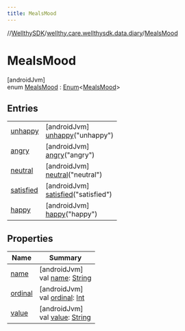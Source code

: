 ```yaml
---
title: MealsMood
---
```

//[WellthySDK](../../../index.html)/[wellthy.care.wellthysdk.data.diary](../index.html)/[MealsMood](index.html)



# MealsMood



[androidJvm]\
enum [MealsMood](index.html) : [Enum](https://kotlinlang.org/api/latest/jvm/stdlib/kotlin/-enum/index.html)&lt;[MealsMood](index.html)&gt;



## Entries


| | |
|---|---|
| [unhappy](unhappy/index.html) | [androidJvm]<br>[unhappy](unhappy/index.html)("unhappy") |
| [angry](angry/index.html) | [androidJvm]<br>[angry](angry/index.html)("angry") |
| [neutral](neutral/index.html) | [androidJvm]<br>[neutral](neutral/index.html)("neutral") |
| [satisfied](satisfied/index.html) | [androidJvm]<br>[satisfied](satisfied/index.html)("satisfied") |
| [happy](happy/index.html) | [androidJvm]<br>[happy](happy/index.html)("happy") |


## Properties


| Name | Summary |
|---|---|
| [name](../../wellthy.care.wellthysdk.utils/-google-fit-syncing-manager/-syncing-data-type/-s-t-e-p-s/index.html#-372974862%2FProperties%2F-1123460525) | [androidJvm]<br>val [name](../../wellthy.care.wellthysdk.utils/-google-fit-syncing-manager/-syncing-data-type/-s-t-e-p-s/index.html#-372974862%2FProperties%2F-1123460525): [String](https://kotlinlang.org/api/latest/jvm/stdlib/kotlin/-string/index.html) |
| [ordinal](../../wellthy.care.wellthysdk.utils/-google-fit-syncing-manager/-syncing-data-type/-s-t-e-p-s/index.html#-739389684%2FProperties%2F-1123460525) | [androidJvm]<br>val [ordinal](../../wellthy.care.wellthysdk.utils/-google-fit-syncing-manager/-syncing-data-type/-s-t-e-p-s/index.html#-739389684%2FProperties%2F-1123460525): [Int](https://kotlinlang.org/api/latest/jvm/stdlib/kotlin/-int/index.html) |
| [value](value.html) | [androidJvm]<br>val [value](value.html): [String](https://kotlinlang.org/api/latest/jvm/stdlib/kotlin/-string/index.html) |

